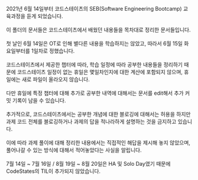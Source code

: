 2021년 6월 14일부터 코드스테이츠의 SEB(Software Engineering Bootcamp) 교육과정을 듣게 되었습니다.  
</br>
이 폴더의 문서들은 코드스테이츠에서 배웠던 내용들을 목차대로 정리한 문서들입니다.  
</br>
첫 날인 6월 14일은 OT로 인해 별다른 내용을 학습하지는 않았고, 따라서 6월 15일 화요일부터를 1일차로 정했습니다.  
</br>
코드스테이츠에서 제공한 챕터에 따라, 학습 일정에 따라 공부한 내용들을 정리하기 때문에 코드스테이츠 일정이 없는 휴일은 몇일차인지에 대한 계산에 포함되지 않으며, 휴일에는 새로 파일이 올라오지 않습니다.  
</br>
다만 휴일에 특정 챕터에 대해 추가로 공부한 내역에 대해서는 문서를 edit해서 추가 커밋 기록이 남을 수 있습니다.  
</br>
추가적으로, 코드스테이츠에서는 공부한 개념에 대한 블로깅에 대해서는 허용을 하지만 과제 코드 전체를 블로깅하거나 과제의 답을 적나라하게 설명하는 것을 금지하고 있습니다.  
</br>
이에 따라 과제 풀이에 대해 정리한 내용에서는 직접적인 해답을 제시해 놓지 않았으며, 풀어나갈 수 있는 방식에 대해서 적어놓았다는 사실을 알립니다.  
</br>
7월 14일 ~ 7월 16일 / 8월 19일 ~ 8월 20일은 HA 및 Solo Day였기 때문에 CodeStates의 TIL이 추가되지 않았습니다.
